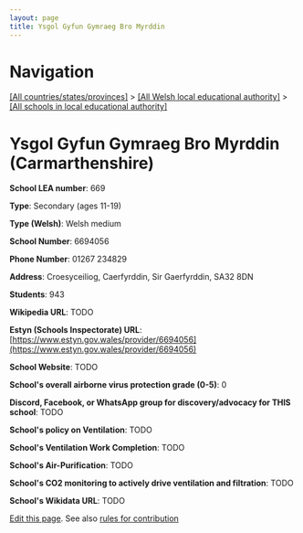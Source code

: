 ```yaml
---
layout: page
title: Ysgol Gyfun Gymraeg Bro Myrddin
---
```

# Navigation

[[All countries/states/provinces]](../../..) > [[All Welsh local educational authority]](../..) > [[All schools in local educational authority]](..)

# Ysgol Gyfun Gymraeg Bro Myrddin (Carmarthenshire)

**School LEA number**: 669

**Type**: Secondary (ages 11-19)

**Type (Welsh)**: Welsh medium

**School Number**: 6694056

**Phone Number**: 01267 234829

**Address**: Croesyceiliog, Caerfyrddin, Sir Gaerfyrddin, SA32 8DN

**Students**: 943

**Wikipedia URL**: TODO

**Estyn (Schools Inspectorate) URL**: [https://www.estyn.gov.wales/provider/6694056](https://www.estyn.gov.wales/provider/6694056)

**School Website**: TODO

**School's overall airborne virus protection grade (0-5)**: 0

**Discord, Facebook, or WhatsApp group for discovery/advocacy for THIS school**: TODO

**School's policy on Ventilation**: TODO

**School's Ventilation Work Completion**: TODO

**School's Air-Purification**: TODO

**School's CO2 monitoring to actively drive ventilation and filtration**: TODO

**School's Wikidata URL**: TODO




[Edit this page](https://github.com/ventilate-schools/Wales/edit/prif/./Carmarthenshire/Ysgol_Gyfun_Gymraeg_Bro_Myrddin.md). See also [rules for contribution](../../../contribution-rules/)